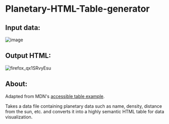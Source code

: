 # Planetary-HTML-Table-generator

## Input data:

![image](https://github.com/user-attachments/assets/77ffec5d-baf4-41f7-af5b-c2c780caea04)

## Output HTML:

![firefox_qx1SRvyEsu](https://github.com/user-attachments/assets/47d0f2d3-1f98-4b18-8392-62c7c035dbe8)

## About:

Adapted from MDN's [accessible table example](https://developer.mozilla.org/en-US/docs/Learn_web_development/Core/Structuring_content/Planet_data_table).

Takes a data file containing planetary data such as name, density, distance from the sun, etc.
and converts it into a highly semantic HTML table for data visualization.
